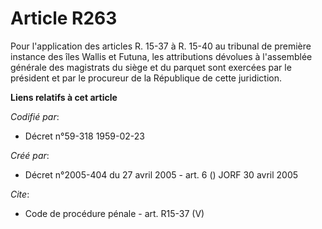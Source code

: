 # Article R263

Pour l'application des articles R. 15-37 à R. 15-40 au tribunal de première instance des îles Wallis et Futuna, les
attributions dévolues à l'assemblée générale des magistrats du siège et du parquet sont exercées par le président et par le
procureur de la République de cette juridiction.

**Liens relatifs à cet article**

_Codifié par_:

  - Décret n°59-318 1959-02-23

_Créé par_:

  - Décret n°2005-404 du 27 avril 2005 - art. 6 () JORF 30 avril 2005

_Cite_:

  - Code de procédure pénale - art. R15-37 (V)
